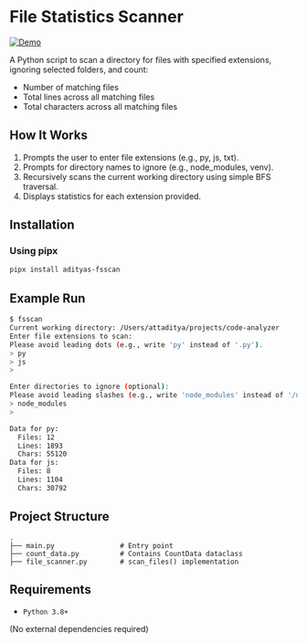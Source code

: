 # File Statistics Scanner

[![Demo](https://img.youtube.com/vi/I9h9QZ44rgo/hqdefault.jpg)](https://www.youtube.com/watch?v=I9h9QZ44rgo)
<!-- <video src="demo.mp4" controls autoplay loop muted width="100%"></video> -->

A Python script to scan a directory for files with specified extensions, ignoring selected folders, and count:
-	Number of matching files
-	Total lines across all matching files
-	Total characters across all matching files

## How It Works
1. Prompts the user to enter file extensions (e.g., py, js, txt).
2. Prompts for directory names to ignore (e.g., node_modules, venv).
3. Recursively scans the current working directory using simple BFS traversal.
4. Displays statistics for each extension provided.

## Installation

### Using pipx
```sh
pipx install adityas-fsscan
```

## Example Run

```bash
$ fsscan
Current working directory: /Users/attaditya/projects/code-analyzer
Enter file extensions to scan: 
Please avoid leading dots (e.g., write 'py' instead of '.py').
> py
> js
> 

Enter directories to ignore (optional): 
Please avoid leading slashes (e.g., write 'node_modules' instead of '/node_modules').
> node_modules
> 

Data for py:
  Files: 12
  Lines: 1893
  Chars: 55120
Data for js:
  Files: 8
  Lines: 1104
  Chars: 30792
```

## Project Structure

```
.
├── main.py                # Entry point
├── count_data.py          # Contains CountData dataclass
├── file_scanner.py        # scan_files() implementation
```

## Requirements
- `Python 3.8+`

(No external dependencies required)

